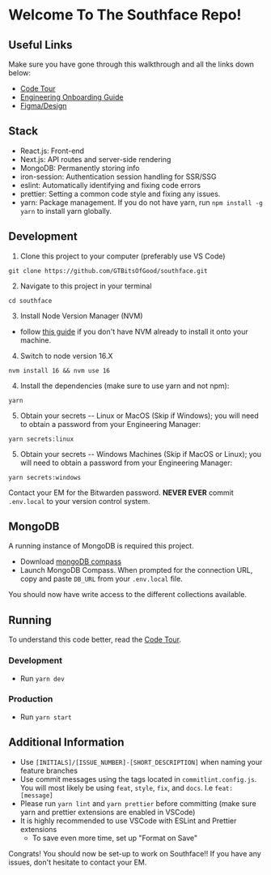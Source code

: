 # Welcome To The Southface Repo!
## Useful Links
Make sure you have gone through this walkthrough and all the links down below:
- [Code Tour](/CODETOUR.md)
- [Engineering Onboarding Guide](https://gtbitsofgood.notion.site/Engineering-Onboarding-Guide-a22683c9388a4b9fb03de442f6664aae)
- [Figma/Design](https://www.figma.com/file/YTJqtLkjyxYdS3UkfR9dza/Southface-%2F-Fall22?node-id=0%3A1&t=HjMuBBxgKAeaLCzm-1)
## Stack

- React.js: Front-end
- Next.js: API routes and server-side rendering
- MongoDB: Permanently storing info
- iron-session: Authentication session handling for SSR/SSG
- eslint: Automatically identifying and fixing code errors
- prettier: Setting a common code style and fixing any issues.
- yarn: Package management. If you do not have yarn, run `npm install -g yarn` to install yarn globally.

## Development

1. Clone this project to your computer (preferably use VS Code)

```
git clone https://github.com/GTBitsOfGood/southface.git
```

2. Navigate to this project in your terminal

```
cd southface
```

3. Install Node Version Manager (NVM)

- follow [this guide](https://www.freecodecamp.org/news/node-version-manager-nvm-install-guide/) if you don't have NVM already to install it onto your machine.

4. Switch to node version 16.X

```
nvm install 16 && nvm use 16
```

4. Install the dependencies (make sure to use yarn and not npm):

```
yarn
```

5. Obtain your secrets -- Linux or MacOS (Skip if Windows); you will need to obtain a password from your Engineering Manager:

```
yarn secrets:linux
```

5. Obtain your secrets -- Windows Machines (Skip if MacOS or Linux); you will need to obtain a password from your Engineering Manager:

```
yarn secrets:windows
```

Contact your EM for the Bitwarden password. **NEVER EVER** commit `.env.local` to your version control system.

## MongoDB

A running instance of MongoDB is required this project.

- Download [mongoDB compass](https://www.mongodb.com/try/download/compass)
- Launch MongoDB Compass. When prompted for the connection URL, copy and paste `DB_URL` from your `.env.local` file.

You should now have write access to the different collections available.

## Running

To understand this code better, read the [Code Tour](/CODETOUR.md).

### Development

- Run `yarn dev`

### Production

- Run `yarn start`

## Additional Information

- Use `[INITIALS]/[ISSUE_NUMBER]-[SHORT_DESCRIPTION]` when naming your feature branches
- Use commit messages using the tags located in `commitlint.config.js`. You will most likely be using `feat`, `style`, `fix`, and `docs`. I.e `feat: [message]`
- Please run `yarn lint` and `yarn prettier` before committing (make sure yarn and prettier extensions are enabled in VSCode)
- It is highly recommended to use VSCode with ESLint and Prettier extensions
  - To save even more time, set up "Format on Save"

Congrats! You should now be set-up to work on Southface!! If you have any issues, don't hesitate to contact your EM.
